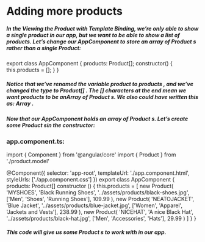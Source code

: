 # Adding more products

##### In the Viewing the Product with Template Binding, we’re only able to show a single product in our app, but we want to be able to show a list of products. Let’s change our AppComponent to store an array of Product s rather than a single Product:

export class AppComponent {
products: Product[];
constructor() {
this.products = [];
}
}

##### Notice that we’ve renamed the variable product to products , and we’ve changed the type to Product[] . The [] characters at the end mean we want products to be anArray of Product s. We also could have written this as: Array<Product> .

##### Now that our AppComponent holds an array of Product s. Let’s create some Product sin the constructor:

### app.component.ts:

import { Component } from '@angular/core'
import { Product } from './product.model'

@Component({
selector: 'app-root',
templateUrl: './app.component.html',
styleUrls: ['./app.component.css']
})
export class AppComponent {
products: Product[] <!--// Here we will display the products declared in constructor below -->
constructor () {
this.products = [
new Product(
'MYSHOES',
'Black Running Shoes',
'../assets/products/black-shoes.jpg',
['Men', 'Shoes', 'Running Shoes'],
109.99
),
new Product(
'NEATOJACKET',
'Blue Jacket',
'../assets/products/blue-jacket.jpg',
['Women', 'Apparel', 'Jackets and Vests'],
238.99
),
new Product(
'NICEHAT',
'A nice Black Hat',
'../assets/products/black-hat.jpg',
['Men', 'Accessories', 'Hats'],
29.99
)
]
}
}

##### This code will give us some Product s to work with in our app.
